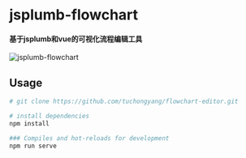 # jsplumb-flowchart
#### 基于jsplumb和vue的可视化流程编辑工具

![jsplumb-flowchart](https://github.com/tuchongyang/jsplumb-flowchart/blob/master/src/assets/images/sceenshot.png?raw=true)

## Usage
``` bash
# git clone https://github.com/tuchongyang/flowchart-editor.git

# install dependencies
npm install

### Compiles and hot-reloads for development
npm run serve
```

